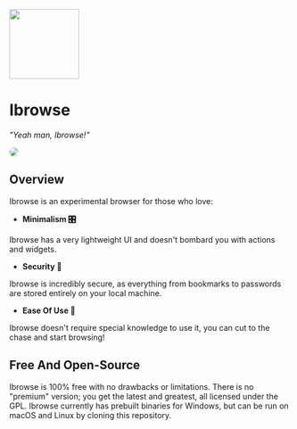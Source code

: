 <img src="resources/icons/logos/ibrowse_icon.svg" width="125">

# Ibrowse
_"Yeah man, Ibrowse!"_

<img src="resources/screenshots/ibrowse_startup.png" style="border-radius: 20px; width: auto;">

## Overview
Ibrowse is an experimental browser for those who love:

- **Minimalism 🎛️**

Ibrowse has a very lightweight UI and doesn't bombard you with actions and widgets.

- **Security 🔐**

Ibrowse is incredibly secure, as everything from bookmarks to passwords are stored entirely on your local machine.

- **Ease Of Use 🍰**

Ibrowse doesn't require special knowledge to use it, you can cut to the chase and start browsing!

## Free And Open-Source
Ibrowse is 100% free with no drawbacks or limitations. There is no "premium" version; you get
the latest and greatest, all licensed under the GPL. Ibrowse currently has prebuilt binaries for Windows,
but can be run on macOS and Linux by cloning this repository.
